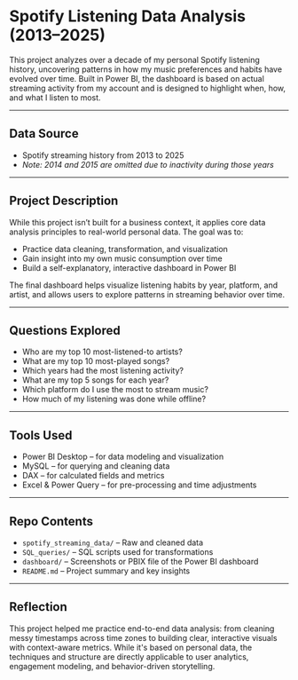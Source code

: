 # Spotify Listening Data Analysis (2013–2025)

This project analyzes over a decade of my personal Spotify listening history, uncovering patterns in how my music preferences and habits have evolved over time. Built in Power BI, the dashboard is based on actual streaming activity from my account and is designed to highlight when, how, and what I listen to most.

---

## Data Source

- Spotify streaming history from 2013 to 2025  
- *Note: 2014 and 2015 are omitted due to inactivity during those years*

---

## Project Description

While this project isn’t built for a business context, it applies core data analysis principles to real-world personal data. The goal was to:
- Practice data cleaning, transformation, and visualization
- Gain insight into my own music consumption over time
- Build a self-explanatory, interactive dashboard in Power BI

The final dashboard helps visualize listening habits by year, platform, and artist, and allows users to explore patterns in streaming behavior over time.

---

## Questions Explored

- Who are my top 10 most-listened-to artists?
- What are my top 10 most-played songs?
- Which years had the most listening activity?
- What are my top 5 songs for each year?
- Which platform do I use the most to stream music?
- How much of my listening was done while offline?

---

## Tools Used

- Power BI Desktop – for data modeling and visualization  
- MySQL – for querying and cleaning data  
- DAX – for calculated fields and metrics  
- Excel & Power Query – for pre-processing and time adjustments

---

## Repo Contents

- `spotify_streaming_data/` – Raw and cleaned data
- `SQL_queries/` – SQL scripts used for transformations
- `dashboard/` – Screenshots or PBIX file of the Power BI dashboard
- `README.md` – Project summary and key insights

---

## Reflection

This project helped me practice end-to-end data analysis: from cleaning messy timestamps across time zones to building clear, interactive visuals with context-aware metrics. While it's based on personal data, the techniques and structure are directly applicable to user analytics, engagement modeling, and behavior-driven storytelling.
